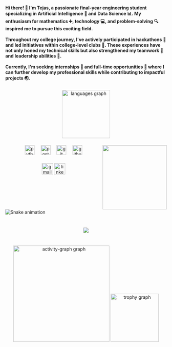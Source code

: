<h4 align="left">Hi there! 👋 I'm Tejas, a passionate final-year engineering student specializing in Artificial Intelligence 🤖 and Data Science 📊. My enthusiasm for mathematics ➕, technology 💻, and problem-solving 🔍 inspired me to pursue this exciting field.<br><br>Throughout my college journey, I've actively participated in hackathons 🎉 and led initiatives within college-level clubs 🏫. These experiences have not only honed my technical skills but also strengthened my teamwork 🤝 and leadership abilities 🎤.<br><br>Currently, I'm seeking internships 🌟 and full-time opportunities 💼 where I can further develop my professional skills while contributing to impactful projects 🌏.</h5>

###

<div align="center">
  <img src="https://github-readme-stats.vercel.app/api/top-langs?username=TejasShinkar12&locale=en&hide_title=false&layout=compact&card_width=320&langs_count=4&theme=dracula&hide_border=false" height="150" alt="languages graph"  />
</div>

###

<img align="right" height="200" src="https://kappa.lol/7jIdX"  />

###

<div align="center">
  <img src="https://cdn.jsdelivr.net/gh/devicons/devicon/icons/python/python-original.svg" height="30" alt="python logo"  />
  <img width="12" />
  <img src="https://cdn.jsdelivr.net/gh/devicons/devicon/icons/postgresql/postgresql-original.svg" height="30" alt="postgresql logo"  />
  <img width="12" />
  <img src="https://cdn.jsdelivr.net/gh/devicons/devicon/icons/git/git-original.svg" height="30" alt="git logo"  />
  <img width="12" />
  <img src="https://cdn.jsdelivr.net/gh/devicons/devicon/icons/github/github-original.svg" height="30" alt="github logo"  />
</div>

###

<div align="center">
  <img src="https://img.shields.io/static/v1?message=Gmail&logo=gmail&label=&color=D14836&logoColor=white&labelColor=&style=for-the-badge" height="35" alt="gmail logo"  />
  <img src="https://img.shields.io/static/v1?message=LinkedIn&logo=linkedin&label=&color=0077B5&logoColor=white&labelColor=&style=for-the-badge" height="35" alt="linkedin logo"  />
</div>

###

<br clear="both">

<img src="https://raw.githubusercontent.com/TejasShinkar12/TejasShinkar12/output/snake.svg" alt="Snake animation" />

###

<br clear="both">

<div align="center">
  <img src="https://profile-counter.glitch.me/TejasShinkar12/count.svg?"  />
</div>

###

<br clear="both">

<div align="center">
  <img src="https://github-readme-activity-graph.vercel.app/graph?username=TejasShinkar12&radius=16&theme=react&area=true&order=5" height="300" alt="activity-graph graph"  />
  <img src="https://github-profile-trophy.vercel.app?username=TejasShinkar12&theme=dracula&column=-1&row=1&margin-w=8&margin-h=8&no-bg=false&no-frame=false&order=4" height="150" alt="trophy graph"  />
</div>

###
